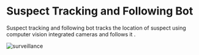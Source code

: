 # Suspect Tracking and Following Bot
Suspect tracking and following bot tracks the location of suspect using computer vision integrated cameras and follows it  .

![surveillance](https://user-images.githubusercontent.com/56782045/162430381-c0273058-4972-41bc-8670-3a4a348e4e45.jpg)
